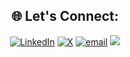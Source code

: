 

<div align="center">
  
## 🌐 Let's Connect:
[![LinkedIn](https://img.shields.io/badge/LinkedIn-%230077B5.svg?logo=linkedin&logoColor=white)](https://linkedin.com/in/jalaleddin-el-firqi) [![X](https://img.shields.io/badge/X-black.svg?logo=X&logoColor=white)](https://x.com/ELFirqiJ) [![email](https://img.shields.io/badge/Email-D14836?logo=gmail&logoColor=white)](mailto:j.elfirqi@gmail.com)
![](https://nirzak-streak-stats.vercel.app/?user=include07&theme=dark&hide_border=true)

</div>
